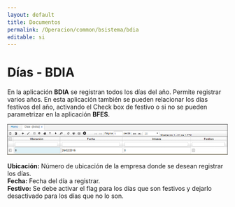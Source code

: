 ```yaml
---
layout: default
title: Documentos
permalink: /Operacion/common/bsistema/bdia
editable: si
---
```


# Días - BDIA

En la aplicación **BDIA** se registran todos los días del año. Permite registrar varios años. En esta aplicación también se pueden relacionar los días festivos del año, activando el Check box de festivo o si no se pueden parametrizar en la aplicación **BFES**.  

![](bdia1.png)

**Ubicación:** Número de ubicación de la empresa donde se desean registrar los días.  
**Fecha:** Fecha del día a registrar.  
**Festivo:** Se debe activar el flag para los días que son festivos y dejarlo desactivado para los días que no lo son.  






